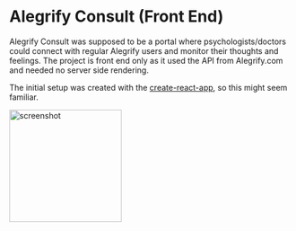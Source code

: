 # Alegrify Consult (Front End)

Alegrify Consult was supposed to be a portal where psychologists/doctors could connect with 
regular Alegrify users and monitor their thoughts and feelings.
The project is front end only as it used the API from Alegrify.com and needed no server side rendering.

The initial setup was created with the [create-react-app](https://facebook.github.io/create-react-app/), so this might seem familiar.



<img src="https://alegrify.com/consult1.png" height="200" alt="screenshot" />